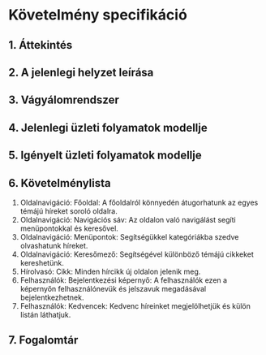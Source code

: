 # Követelmény specifikáció

## 1. Áttekintés

## 2. A jelenlegi helyzet leírása

## 3. Vágyálomrendszer

## 4. Jelenlegi üzleti folyamatok modellje

## 5. Igényelt üzleti folyamatok modellje

## 6. Követelménylista

1. Oldalnavigáció: Főoldal: A főoldalról könnyedén átugorhatunk az egyes témájú híreket soroló oldalra. 
2. Oldalnavigáció: Navigációs sáv: Az oldalon való navigálást segíti menüpontokkal és keresővel. 
3. Oldalnavigáció: Menüpontok: Segítségükkel kategóriákba szedve olvashatunk híreket. 
4. Oldalnavigáció: Keresőmező: Segítségével különböző témájú cikkeket kereshetünk. 
5. Hírolvasó: Cikk: Minden hírcikk új oldalon jelenik meg. 
6. Felhasználók: Bejelentkezési képernyő: A felhasználók ezen a képernyőn felhasználónevük és jelszavuk megadásával bejelentkezhetnek. 
7. Felhasználók: Kedvencek: Kedvenc híreinket megjelölhetjük és külön listán láthatjuk. 

## 7. Fogalomtár